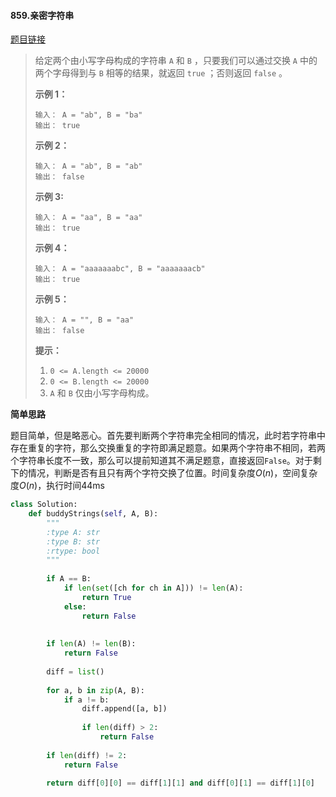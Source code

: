 #### 859.亲密字符串
[题目链接](https://leetcode-cn.com/problems/buddy-strings/)
> 给定两个由小写字母构成的字符串 `A` 和 `B` ，只要我们可以通过交换 `A` 中的两个字母得到与 `B` 相等的结果，就返回 `true` ；否则返回 `false` 。
>
>  
>
> **示例 1：**
>
> ```
> 输入： A = "ab", B = "ba"
> 输出： true
> ```
>
> **示例 2：**
>
> ```
> 输入： A = "ab", B = "ab"
> 输出： false
> ```
>
> **示例 3:**
>
> ```
> 输入： A = "aa", B = "aa"
> 输出： true
> ```
>
> **示例 4：**
>
> ```
> 输入： A = "aaaaaaabc", B = "aaaaaaacb"
> 输出： true
> ```
>
> **示例 5：**
>
> ```
> 输入： A = "", B = "aa"
> 输出： false
> ```
>
>  
>
> **提示：**
>
> 1. `0 <= A.length <= 20000`
> 2. `0 <= B.length <= 20000`
> 3. `A` 和 `B` 仅由小写字母构成。

**简单思路**

题目简单，但是略恶心。首先要判断两个字符串完全相同的情况，此时若字符串中存在重复的字符，那么交换重复的字符即满足题意。如果两个字符串不相同，若两个字符串长度不一致，那么可以提前知道其不满足题意，直接返回```False```。对于剩下的情况，判断是否有且只有两个字符交换了位置。时间复杂度$O(n)$，空间复杂度$O(n)$，执行时间44ms

```python
class Solution:
    def buddyStrings(self, A, B):
        """
        :type A: str
        :type B: str
        :rtype: bool
        """
        
        if A == B:
            if len(set([ch for ch in A])) != len(A):
                return True
            else:
                return False
                
        
        if len(A) != len(B):
            return False
        
        diff = list()
        
        for a, b in zip(A, B):
            if a != b:
                diff.append([a, b])
                
                if len(diff) > 2:
                    return False
        
        if len(diff) != 2:
            return False
        
        return diff[0][0] == diff[1][1] and diff[0][1] == diff[1][0]
```

